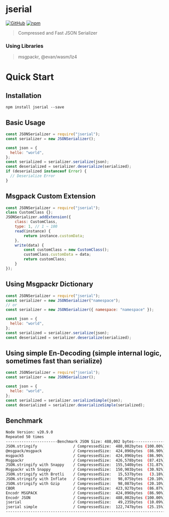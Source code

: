 # jserial

[![GitHub](https://img.shields.io/github/license/hojin-jeong/jserial)](https://github.com/hojin-jeong/jserial/blob/master/license.md)
[![npm](https://img.shields.io/npm/v/jserial)](https://badge.fury.io/js/jserial)

> Compressed and Fast JSON Serializer

### Using Libraries

> msgpackr, @evan/wasm/lz4

# Quick Start

## Installation

```shell
npm install jserial --save
```

## Basic Usage

```javascript
const JSONSerializer = require("jserial");
const serializer = new JSONSerializer();

const json = {
  hello: "world",
};
const serialized = serializer.serialize(json);
const deserialized = serializer.deserialize(serialized);
if (deserialized instanceof Error) {
  // Deserialize Error
}
```

## Msgpack Custom Extension
```javascript
const JSONSerializer = require("jserial");
class CustomClass {};
JSONSerializer.addExtension({
    class: CustomClass,
    type: 1, // 1 ~ 100
    read(instance) {
        return instance.customData;
    },
    write(data) {
        const customClass = new CustomClass();
        customClass.customData = data;
        return customClass;
    }
});
```

## Using Msgpackr Dictionary

```javascript
const JSONSerializer = require("jserial");
const serializer = new JSONSerializer("namespace");
// or
const serializer = new JSONSerializer({ namespace: "namespace" });

const json = {
  hello: "world",
};
const serialized = serializer.serialize(json);
const deserialized = serializer.deserialize(serialized);
```

## Using simple En-Decoding (simple internal logic, sometimes fast than serialize)

```javascript
const JSONSerializer = require("jserial");
const serializer = new JSONSerializer();

const json = {
  hello: "world",
};
const serialized = serializer.serializeSimple(json);
const deserialized = serializer.deserializeSimple(serialized);
```

## Benchmark

```bash
Node Version: v20.9.0
Repeated 50 times
-----------------------Benchmark JSON Size: 488,002 bytes-----------------------
JSON.stringify                / CompressedSize:  488,002bytes (100.00%), Serialize:   1.14 ms, Deserialize:  1.08 ms
@msgpack/msgpack              / CompressedSize:  424,096bytes  (86.90%), Serialize:   2.02 ms, Deserialize:  2.76 ms
msgpack5                      / CompressedSize:  424,096bytes  (86.90%), Serialize:  23.64 ms, Deserialize:   9.2 ms
Msgpackr                      / CompressedSize:  426,578bytes  (87.41%), Serialize:   1.26 ms, Deserialize:  1.84 ms
JSON.stringify with Snappy    / CompressedSize:  155,540bytes  (31.87%), Serialize:    2.5 ms, Deserialize:   1.9 ms
Msgpackr with Snappy          / CompressedSize:  150,903bytes  (30.92%), Serialize:   1.52 ms, Deserialize:  1.88 ms
JSON.stringify with Brotli    / CompressedSize:   15,537bytes   (3.18%), Serialize:  90.16 ms, Deserialize:  2.64 ms
JSON.stringify with Inflate   / CompressedSize:   98,075bytes  (20.10%), Serialize:   8.64 ms, Deserialize:  2.72 ms
JSON.stringify with Gzip      / CompressedSize:   98,087bytes  (20.10%), Serialize:   8.74 ms, Deserialize:   2.6 ms
CBOR                          / CompressedSize:  423,927bytes  (86.87%), Serialize:  16.44 ms, Deserialize: 16.68 ms
Encodr MSGPACK                / CompressedSize:  424,096bytes  (86.90%), Serialize:   2.92 ms, Deserialize:  6.42 ms
Encodr JSON                   / CompressedSize:  488,002bytes (100.00%), Serialize:   1.24 ms, Deserialize:   1.1 ms
jserial                       / CompressedSize:   49,235bytes  (10.09%), Serialize:   1.14 ms, Deserialize:  0.58 ms
jserial simple                / CompressedSize:  122,747bytes  (25.15%), Serialize:   1.22 ms, Deserialize:  0.56 ms
--------------------------------------------------------------------------------
```
